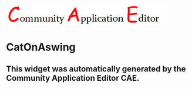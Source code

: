![CAE](https://github.com/CAE-Mario/frontendComponent-CatOnAswing/blob/gh-pages/img/logo.png)  

CatOnAswing
===================


This widget was automatically generated by the Community Application Editor CAE.  
---------------
